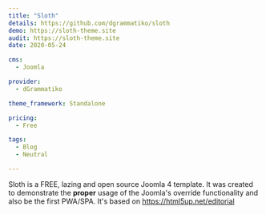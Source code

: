 ```yaml
---
title: "Sloth"
details: https://github.com/dgrammatiko/sloth
demo: https://sloth-theme.site
audit: https://sloth-theme.site
date: 2020-05-24

cms: 
  - Joomla

provider:
  - dGrammatiko

theme_framework: Standalone

pricing:
  - Free

tags:
  - Blog
  - Neutral

---
```


Sloth is a FREE, lazing and open source Joomla 4 template. It was created to demonstrate the **proper** usage of the Joomla's override functionality and also be the first PWA/SPA. It's based on https://html5up.net/editorial

